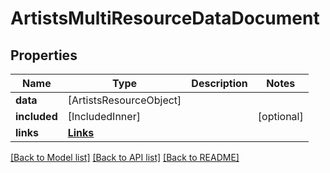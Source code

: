 # ArtistsMultiResourceDataDocument

## Properties
Name | Type | Description | Notes
------------ | ------------- | ------------- | -------------
**data** | [ArtistsResourceObject] |  | 
**included** | [IncludedInner] |  | [optional] 
**links** | [**Links**](Links.md) |  | 

[[Back to Model list]](../README.md#documentation-for-models) [[Back to API list]](../README.md#documentation-for-api-endpoints) [[Back to README]](../README.md)


